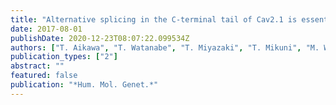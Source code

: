```yaml
---
title: "Alternative splicing in the C-terminal tail of Cav2.1 is essential for preventing a neurological disease in mice"
date: 2017-08-01
publishDate: 2020-12-23T08:07:22.099534Z
authors: ["T. Aikawa", "T. Watanabe", "T. Miyazaki", "T. Mikuni", "M. Wakamori", "M. Sakurai", "H. Aizawa", "N. Ishizu", "M. Watanabe", "M. Kano", "H. Mizusawa", "K. Watase"]
publication_types: ["2"]
abstract: ""
featured: false
publication: "*Hum. Mol. Genet.*"
---
```


